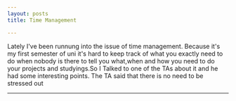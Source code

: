 ```yaml
---
layout: posts
title: Time Management

---
```

Lately I've been runnung into the issue of time management. Because it's my first semester of uni it's hard to keep track of what you exactly need to do when nobody is there to tell you what,when and how you need to do your projects and studyings.So I Talked to one of the TAs about it and he had some interesting points. The TA said that there is no need to be stressed out




---